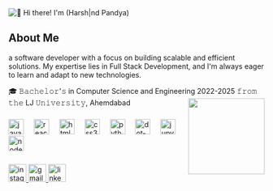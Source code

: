 
<img class="center-img" src="https://media4.giphy.com/media/v1.Y2lkPTc5MGI3NjExcTFoYTRhcDRqZ3FnaGVvenBseDF2a3AzcGtyMmlqM2QzMHljY2diYyZlcD12MV9pbnRlcm5hbF9naWZfYnlfaWQmY3Q9Zw/vkCfXDKcspBQ1hqVCL/giphy.gif" alt="👋 Hi there! I'm (Harsh|nd Pandya)" title="👋 Hi there! I'm (Harsh|nd Pandya)" />

## About Me

a software developer with a focus on building scalable and efficient solutions. My expertise lies in  Full Stack Development, and I'm always eager to learn and adapt to new technologies.

🎓 𝙱𝚊𝚌𝚑𝚎𝚕𝚘𝚛'𝚜 in Computer Science and Engineering 2022-2025 𝚏𝚛𝚘𝚖 𝚝𝚑𝚎 LJ 𝚄𝚗𝚒𝚟𝚎𝚛𝚜𝚒𝚝𝚢, Ahemdabad
<img align="right" height="150" src="https://media3.giphy.com/media/v1.Y2lkPTc5MGI3NjExeHd2cnAzZzV0cnh3OW5uejlsbDc3dDVuYm9jOTRoMW44OXpybms1ciZlcD12MV9pbnRlcm5hbF9naWZfYnlfaWQmY3Q9Zw/qgQUggAC3Pfv687qPC/giphy.gif"  />

###

<div align="left">
  <img src="https://cdn.jsdelivr.net/gh/devicons/devicon/icons/javascript/javascript-original.svg" height="30" alt="javascript logo"  />
  <img width="12" />
  <img src="https://cdn.jsdelivr.net/gh/devicons/devicon/icons/react/react-original.svg" height="30" alt="react logo"  />
  <img width="12" />
  <img src="https://cdn.jsdelivr.net/gh/devicons/devicon/icons/html5/html5-original.svg" height="30" alt="html5 logo"  />
  <img width="12" />
  <img src="https://cdn.jsdelivr.net/gh/devicons/devicon/icons/css3/css3-original.svg" height="30" alt="css3 logo"  />
  <img width="12" />
  <img src="https://cdn.jsdelivr.net/gh/devicons/devicon/icons/python/python-original.svg" height="30" alt="python logo"  />
  <img width="12" />
  <img src="https://cdn.jsdelivr.net/gh/devicons/devicon/icons/dot-net/dot-net-original.svg" height="30" alt="dot-net logo"  />
  <img width="12" />
  <img src="https://cdn.jsdelivr.net/gh/devicons/devicon/icons/jupyter/jupyter-original.svg" height="30" alt="jupyter logo"  />
  <img width="12" />
  <img src="https://cdn.jsdelivr.net/gh/devicons/devicon/icons/nodejs/nodejs-original.svg" height="30" alt="nodejs logo"  />
  <img width="12" />
</div>

###

<div align="left">
  <a href="https://www.instagram.com/_harshpandya/" target="_blank">
    <img src="https://img.shields.io/static/v1?message=Instagram&logo=instagram&label=&color=E4405F&logoColor=white&labelColor=&style=for-the-badge" height="35" alt="instagram logo"  />
  </a>
  <a href="mailto:harshpandya428@gmail.com" target="_blank">
    <img src="https://img.shields.io/static/v1?message=Gmail&logo=gmail&label=&color=D14836&logoColor=white&labelColor=&style=for-the-badge" height="35" alt="gmail logo"  />
  </a>
  <a href="https:///www.linkedin.com/in/harsh-pandya-38a652354" target="_blank">
    <img src="https://img.shields.io/static/v1?message=LinkedIn&logo=linkedin&label=&color=0077B5&logoColor=white&labelColor=&style=for-the-badge" height="35" alt="linkedin logo"  />
  </a>
</div>

###
